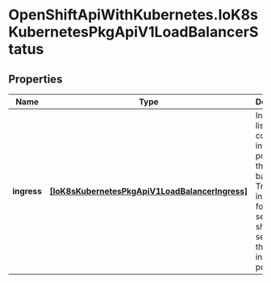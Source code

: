 # OpenShiftApiWithKubernetes.IoK8sKubernetesPkgApiV1LoadBalancerStatus

## Properties
Name | Type | Description | Notes
------------ | ------------- | ------------- | -------------
**ingress** | [**[IoK8sKubernetesPkgApiV1LoadBalancerIngress]**](IoK8sKubernetesPkgApiV1LoadBalancerIngress.md) | Ingress is a list containing ingress points for the load-balancer. Traffic intended for the service should be sent to these ingress points. | [optional] 


